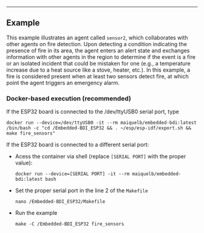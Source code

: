 ---
## Example
This example illustrates an agent called `sensor2`, which collaborates with other agents on fire detection. Upon detecting a condition indicating the presence of fire in its area, the agent enters an alert state and exchanges information with other agents in the region to determine if the event is a fire or an isolated incident that could be mistaken for one (e.g., a temperature increase due to a heat source like a stove, heater, etc.). In this example, a fire is considered present when at least two sensors detect fire, at which point the agent triggers an emergency alarm.

### Docker-based execution (recommended)
If the ESP32 board is connected to the /dev/ttyUSB0 serial port, type
```
docker run --device=/dev/ttyUSB0 -it --rm maiquelb/embedded-bdi:latest /bin/bash -c "cd /Embedded-BDI_ESP32 && . ~/esp/esp-idf/export.sh && make fire_sensors"
```

If the ESP32 board is connected to a different serial port:
- Acess the container via shell (replace `[SERIAL PORT]` with the proper value):
  ```
  docker run --device=[SERIAL PORT] -it --rm maiquelb/embedded-bdi:latest bash
  ```
- Set the proper serial port in the line 2 of the `Makefile`
  ```
  nano /Embedded-BDI_ESP32/Makefile
  ```
- Run the example
  ```
  make -C /Embedded-BDI_ESP32 fire_sensors
  ```
